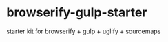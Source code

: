 browserify-gulp-starter
=======================

starter kit for browserify + gulp + uglify + sourcemaps
